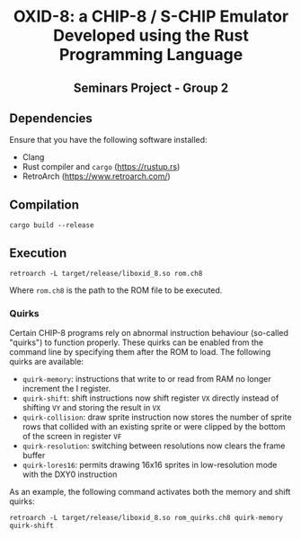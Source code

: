 
<div align="center">
    <h1>OXID-8: a CHIP-8 / S-CHIP Emulator Developed using the Rust Programming Language</h1>
    <h2>Seminars Project - Group 2</h2>
</div>

## Dependencies

Ensure that you have the following software installed:
- Clang
- Rust compiler and `cargo` (https://rustup.rs)
- RetroArch (https://www.retroarch.com/)

## Compilation

```
cargo build --release
```

## Execution

```
retroarch -L target/release/liboxid_8.so rom.ch8
```

Where `rom.ch8` is the path to the ROM file to be executed.

### Quirks

Certain CHIP-8 programs rely on abnormal instruction behaviour (so-called "quirks") to function properly. These quirks can be enabled from the command line by specifying them after the ROM to load. The following quirks are available:

- `quirk-memory`: instructions that write to or read from RAM no longer increment the I register.
- `quirk-shift`: shift instructions now shift register `VX` directly instead of shifting `VY` and storing the result in `VX` 
- `quirk-collision`: draw sprite instruction now stores the number of sprite rows that collided with an existing sprite or were clipped by the bottom of the screen in register `VF` 
- `quirk-resolution`: switching between resolutions now clears the frame buffer
- `quirk-lores16`: permits drawing 16x16 sprites in low-resolution mode with the DXY0 instruction

As an example, the following command activates both the memory and shift quirks:

```
retroarch -L target/release/liboxid_8.so rom_quirks.ch8 quirk-memory quirk-shift
```
